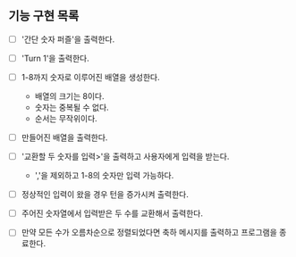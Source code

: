 ## 기능 구현 목록

- [ ] '간단 숫자 퍼즐'을 출력한다.
- [ ] 'Turn 1'을 출력한다.
- [ ] 1-8까지 숫자로 이루어진 배열을 생성한다.
    - 배열의 크기는 8이다.
    - 숫자는 중복될 수 없다.
    - 순서는 무작위이다.
- [ ] 만들어진 배열을 출력한다.
- [ ] '교환할 두 숫자를 입력>'을 출력하고 사용자에게 입력을 받는다.
    - ','을 제외하고 1-8의 숫자만 입력 가능하다.
- [ ] 정상적인 입력이 왔을 경우 턴을 증가시켜 출력한다.
- [ ] 주어진 숫자열에서 입력받은 두 수를 교환해서 출력한다.
- [ ] 만약 모든 수가 오름차순으로 정렬되었다면 축하 메시지를 출력하고 프로그램을 종료한다.


